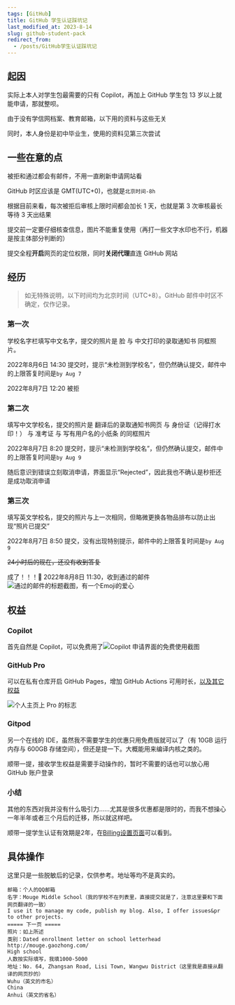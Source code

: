 ```yaml
---
tags: [GitHub]
title: GitHub 学生认证踩坑记
last_modified_at: 2023-8-14
slug: github-student-pack
redirect_from: 
  - /posts/GitHub学生认证踩坑记
---
```


## 起因

实际上本人对学生包最需要的只有 Copilot，再加上 GitHub 学生包 13 岁以上就能申请，那就整呗。

由于没有学信网档案、教育邮箱，以下用的资料与这些无关

同时，本人身份是初中毕业生，使用的资料见第三次尝试

## 一些在意的点

被拒和通过都会有邮件，不用一直刷新申请网站看

GitHub 时区应该是 GMT(UTC+0)，也就是`北京时间-8h`

根据目前来看，每次被拒后审核上限时间都会加长 1 天，也就是第 3 次审核最长等待 3 天出结果

提交前一定要仔细核查信息，图片不能重复使用（再打一些文字水印也不行，机器是按主体部分判断的）

提交全程**开启**网页的定位权限，同时**关闭代理**直连 GitHub 网站

## 经历

> 如无特殊说明，以下时间均为北京时间（UTC+8）。GitHub 邮件中时区不确定，仅作记录。

### 第一次

学校名字栏填写中文名字，提交的照片是 脸 与 中文打印的录取通知书 同框照片。

2022年8月6日 14:30 提交时，提示“未检测到学校名”，但仍然确认提交，邮件中的上限答复时间是`by Aug 7`

2022年8月7日 12:20 被拒

### 第二次

填写中文学校名，提交的照片是 翻译后的录取通知书网页 与 身份证（记得打水印！） 与 准考证 与 写有用户名的小纸条 的同框照片

2022年8月7日 8:20 提交时，提示“未检测到学校名”，但仍然确认提交，邮件中的上限答复时间是`by Aug 9`

随后意识到错误立刻取消申请，界面显示“Rejected”，因此我也不确认是秒拒还是成功取消申请

### 第三次

填写英文学校名，提交的照片与上一次相同，但略微更换各物品排布以防止出现“照片已提交”

2022年8月7日 8:50 提交，没有出现特别提示，邮件中的上限答复时间是`by Aug 9`

<del>24小时后的现在，还没有收到答复</del>

成了！！！🎉 2022年8月8日 11:30，收到通过的邮件![通过的邮件的标题截图，有一个Emoji的爱心](https://s2.loli.net/2022/08/08/epVvIuOzFLnox7W.png)

## 权益

### Copilot

首先自然是 Copilot，可以免费用了![Copilot 申请界面的免费使用截图](https://s2.loli.net/2022/08/08/faCSj43gIFAVx6b.png)

### GitHub Pro

可以在私有仓库开启 GitHub Pages，增加 GitHub Actions 可用时长，[以及其它权益](https://docs.github.com/en/get-started/learning-about-github/githubs-products#github-pro)

![个人主页上 Pro 的标志](https://s2.loli.net/2022/08/08/QPpb5oDLVKiItMl.png)

### Gitpod

另一个在线的 IDE，虽然我不需要学生的优惠只用免费版就可以了（有 10GB 运行内存与 600GB 存储空间），但还是提一下。大概能用来编译内核之类的。

顺带一提，接收学生权益是需要手动操作的，暂时不需要的话也可以放心用 GitHub 账户登录

### 小结

其他的东西对我并没有什么吸引力……尤其是很多优惠都是限时的，而我不想操心一年半年或者三个月后的迁移，所以就这样吧。

顺带一提学生认证有效期是2年，在[Billing设置页面](https://github.com/settings/billing)可以看到。

## 具体操作

这里只是一些脱敏后的记录，仅供参考。地址等均不是真实的。

```plain
邮箱：个人的QQ邮箱
名字：Mouge Middle School（我的学校不在列表里，直接提交就是了，注意这里要和下面网页翻译的一致）
I use it to manage my code, publish my blog. Also, I offer issues&pr to other projects.
===== 下一页 =====
照片：如上所述
类别：Dated enrollment letter on school letterhead
http://mouge.gaozhong.com/
High school
人数按实际填写，我填1000-5000
地址：No. 64, Zhangsan Road, Lisi Town, Wangwu District（这里我是直接从翻译的网页抄的）
Wuhu（英文的市名）
China
Anhui（英文的省名）
```
